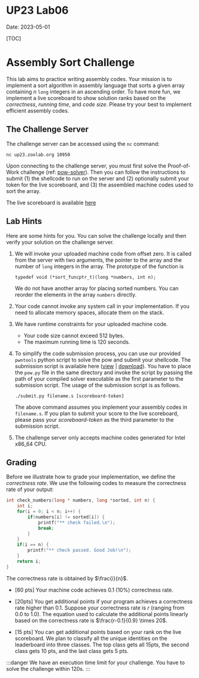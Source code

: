 UP23 Lab06
==========
Date: 2023-05-01

[TOC]

# Assembly Sort Challenge

This lab aims to practice writing assembly codes. Your mission is to implement a sort algorithm in assembly language that sorts a given array containing $n$ `long` integers in an ascending order. To have more fun, we implement a live scoreboard to show solution ranks based on the *correctness*, *running time*, and *code size*. Please try your best to implement efficient assembly codes.

## The Challenge Server

The challenge server can be accessed using the `nc` command:

```
nc up23.zoolab.org 10950
```

Upon connecting to the challenge server, you must first solve the Proof-of-Work challenge (ref: [pow-solver](https://md.zoolab.org/s/EHSmQ0szV)). Then you can follow the instructions to submit (1) the shellcode to run on the server and (2) optionally submit your token for the live scoreboard, and (3) the assembled machine codes used to sort the array.

The live scoreboard is available [here](https://sort.zoolab.org/)

## Lab Hints

Here are some hints for you. You can solve the challenge locally and then verify your solution on the challenge server.

1. We will invoke your uploaded machine code from offset zero. It is called from the server with two arguments, the pointer to the array and the number of `long` integers in the array. The prototype of the function is

   ```
   typedef void (*sort_funcptr_t)(long *numbers, int n);
   ```

   We do not have another array for placing sorted numbers. You can reorder the elements in the array `numbers` directly.

1. Your code cannot invoke any system call in your implementation. If you need to allocate memory spaces, allocate them on the stack.

1. We have runtime constraints for your uploaded machine code.
   - Your code size cannot exceed 512 bytes.
   - The maximum running time is 120 seconds.

1. To simplify the code submission process, you can use our provided `pwntools` python script to solve the pow and submit your shellcode. The submission script is available here ([view](https://up23.zoolab.org/code.html?file=up23/lab06/submit_ea7c7bdbbbf63d90e647337bdf623049.py) | [download](https://up23.zoolab.org/up23/lab06/submit_ea7c7bdbbbf63d90e647337bdf623049.py)). You have to place the `pow.py` file in the same directory and invoke the script by passing the path of your compiled solver executable as the first parameter to the submission script. The usage of the submission script is as follows.

   ```
   ./submit.py filename.s [scoreboard-token]
   ```

   The above command assumes you implement your assembly codes in `filename.s`. If you plan to submit your score to the live scoreboard, please pass your *scoreboard-token* as the third parameter to the submission script.

1. The challenge server only accepts machine codes generated for Intel x86_64 CPU.

## Grading

Before we illustrate how to grade your implementation, we define the *correctness rate*. We use the following codes to measure the correctness rate of your output:

   ```c
   int check_numbers(long * numbers, long *sorted, int n) {
       int i;
       for(i = 0; i < n; i++) {
           if(numbers[i] != sorted[i]) {
               printf("** check failed.\n");
               break;
           }
       }
       if(i == n) {
           printf("** check passed. Good Job!\n");
       }
       return i;
   }
   ```

   The correctness rate is obtained by $\frac{i}{n}$.

- [60 pts] Your machine code achieves 0.1 (10%) correctness rate.

- [20pts] You get additional points if your program achieves a correctness rate higher than 0.1. Suppose your correctness rate is $r$ (ranging from 0.0 to 1.0). The equation used to calculate the additional points linearly based on the correctness rate is $\frac{r-0.1}{0.9} \times 20$.

- [15 pts] You can get additional points based on your rank on the live scoreboard. We plan to classify all the unique identities on the leaderboard into three classes. The top class gets all 15pts, the second class gets 10 pts, and the last class gets 5 pts.

:::danger
We have an execution time limit for your challenge. You have to solve the challenge within 120s.
:::
